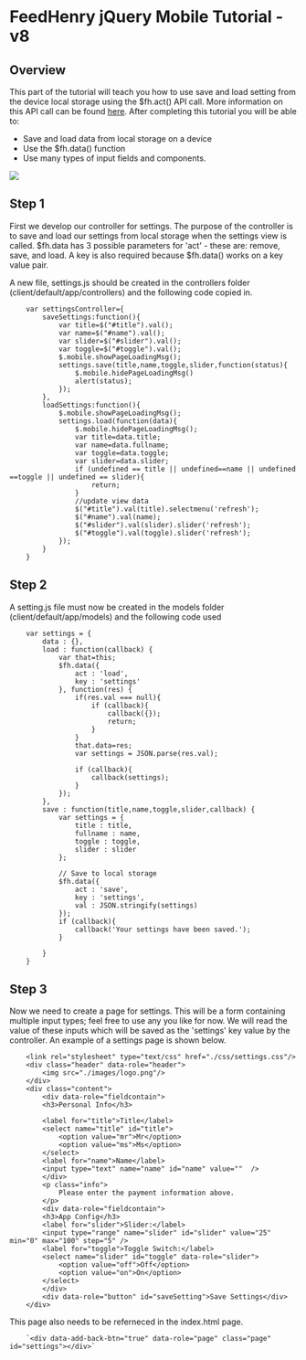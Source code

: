 # FeedHenry jQuery Mobile Tutorial - v8

## Overview
This part of the tutorial will teach you how to use save and load setting from the device local storage using the $fh.act() API call. More information on this API call can be found [here](http://docs.feedhenry.com/api-reference/local-storage/). After completing this tutorial you will be able to:

* Save and load data from local storage on a device
* Use the $fh.data() function
* Use many types of input fields and components.

![](https://github.com/feedhenry/FH-Training-App-Sencha/raw/v8/docs/settingsView.png)


## Step 1
First we develop our controller for settings. The purpose of the controller is to save and load our settings from local storage when the settings view is called. $fh.data has 3 possible parameters for 'act' - these are: remove, save, and load. A key is also required because $fh.data() works on a key value pair.

A new file, settings.js should be created in the controllers folder (client/default/app/controllers) and the following code copied in.

		var settingsController={
			saveSettings:function(){
				var title=$("#title").val();
				var name=$("#name").val();
				var slider=$("#slider").val();
				var toggle=$("#toggle").val();
				$.mobile.showPageLoadingMsg();
				settings.save(title,name,toggle,slider,function(status){
					$.mobile.hidePageLoadingMsg()
					alert(status);
				});
			},
			loadSettings:function(){
				$.mobile.showPageLoadingMsg();
				settings.load(function(data){
					$.mobile.hidePageLoadingMsg();
					var title=data.title;
					var name=data.fullname;
					var toggle=data.toggle;
					var slider=data.slider;
					if (undefined == title || undefined==name || undefined ==toggle || undefined == slider){
						return;
					}
					//update view data
					$("#title").val(title).selectmenu('refresh');
					$("#name").val(name);
					$("#slider").val(slider).slider('refresh');
					$("#toggle").val(toggle).slider('refresh');
				});
			}
		}


## Step 2
A setting.js file must now be created in the models folder (client/default/app/models) and the following code used

		var settings = {
			data : {},
			load : function(callback) {
				var that=this;
				$fh.data({
					act : 'load',
					key : 'settings'
				}, function(res) {
					if(res.val === null){
						if (callback){
							callback({});
							return;
						}
					}
					that.data=res;
					var settings = JSON.parse(res.val);
					
					if (callback){
						callback(settings);
					}
				});
			},
			save : function(title,name,toggle,slider,callback) {
				var settings = {
					title : title,
					fullname : name,
					toggle : toggle,
					slider : slider
				};

				// Save to local storage
				$fh.data({
					act : 'save',
					key : 'settings',
					val : JSON.stringify(settings)
				});
				if (callback){
					callback('Your settings have been saved.');
				}
				
			}
		}



## Step 3
Now we need to create a page for settings. This will be a form containing multiple input types; feel free to use any you like for now. We will read the value of these inputs which will be saved as the 'settings' key value by the controller. An example of a settings page is shown below.

		<link rel="stylesheet" type="text/css" href="./css/settings.css"/>
		<div class="header" data-role="header">
			<img src="./images/logo.png"/>
		</div>
		<div class="content">
			<div data-role="fieldcontain">
			<h3>Personal Info</h3>
			
			<label for="title">Title</label>
			<select name="title" id="title">
				<option value="mr">Mr</option>
				<option value="ms">Ms</option>
			</select>
			<label for="name">Name</label>
			<input type="text" name="name" id="name" value=""  />
			</div>
			<p class="info">
				Please enter the payment information above.
			</p>
			<div data-role="fieldcontain">
			<h3>App Config</h3>
			<label for="slider">Slider:</label>
			<input type="range" name="slider" id="slider" value="25" min="0" max="100" step="5" />
			<label for="toggle">Toggle Switch:</label>
			<select name="slider" id="toggle" data-role="slider">
				<option value="off">Off</option>
				<option value="on">On</option>
			</select>
			</div>
			<div data-role="button" id="saveSetting">Save Settings</div>
		</div>

This page also needs to be referneced in the index.html page.

		`<div data-add-back-btn="true" data-role="page" class="page" id="settings"></div>`

